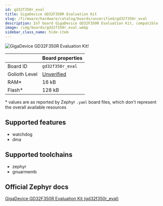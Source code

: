 ```yaml
---
id: gd32f350r_eval
title: GigaDevice GD32F350R Evaluation Kit
slug: /firmware/hardware/catalog/boards/unverified/gd32f350r_eval
description: IoT board GigaDevice GD32F350R Evaluation Kit, compatible with Golioth at unverified level.
image: /img/boards/gd32f350r_eval.webp
sidebar_class_name: hide-item
---
```


[//]: # (This is an auto-generated file, do not edit! Changes to it will be lost upon re-generation)

![GigaDevice GD32F350R Evaluation Kit!](/img/boards/gd32f350r_eval.webp "GigaDevice GD32F350R Evaluation Kit")

|                | Board properties     |
| -------------  | -------------------- |
| Board ID       | `gd32f350r_eval` |
| Golioth Level  | [Unverified](/firmware/hardware#unverified-boards) |
| RAM*           | 16 kB |
| Flash*         | 128 kB |

\* values are as reported by Zephyr `.yaml` board files, which don't represent the overall available resources



## Supported features

* watchdog
* dma

## Supported toolchains

* zephyr
* gnuarmemb

## Official Zephyr docs

[GigaDevice GD32F350R Evaluation Kit (gd32f350r_eval)](https://docs.zephyrproject.org/latest/boards/gd/gd32f350r_eval/doc/index.html)
